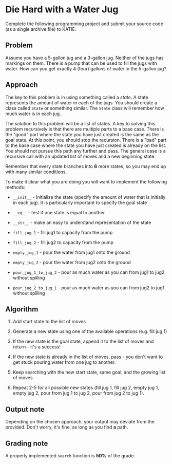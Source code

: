 # Die Hard with a Water Jug

Complete the following programming project and submit your source code (as a single archive file) to KATIE.

## Problem

Assume you have a 5-gallon jug and a 3-gallon jug. Neither of the jugs has markings on them. There is a pump that can be used to fill the jugs with water. How can you get exactly 4 (four) gallons of water in the 5-gallon jug?

## Approach

The key to this problem is in using something called a *state*. A state represents the amount of water in each of the jugs. You should create a class called `State` or something similar. The `State` class will remember how much water is in each jug.

The solution to this problem will be a list of states. A key to solving this problem recursively is that there are multiple parts to a base case. There is the "good" part where the state you have just created is the same as the goal state. At this point, you should stop the recursion. There is a "bad" part to the base case where the state you have just created is already on the list. You should not pursue this path any further and pass. The general case is a recursive call with an updated list of moves and a new beginning state.

Remember that every state branches into **6** more states, so you may end up with many similar conditions.

To make it clear what you are doing you will want to implement the following methods:

* `__init__` - Initialize the state (specify the amount of water that is initially in each jug). It is particularly important to specify the goal state

* `__eq__` - test if one state is equal to another

* `__str__` - make an easy to understand representation of the state

* `fill_jug_1` - fill jug1 to capacity from the pump

* `fill_jug_2` - fill jug2 to capacity from the pump

* `empty_jug_1` - pour the water from jug1 onto the ground

* `empty_jug_2` - pour the water from jug2 onto the ground

* `pour_jug_1_to_jug_2` - pour as much water as you can from jug1 to jug2 without spilling

* `pour_jug_2_to_jug_1` - pour as much water as you can from jug2 to jug1 without spilling

## Algorithm

1. Add start state to the list of moves

2. Generate a new state using one of the available operations (e.g. fill jug 1)

3. If the new state is the goal state, append it to the list of moves and return - it's a success!

4. If the new state is already in the list of moves, pass - you don't want to get stuck pouring water from one jug to another.

5. Keep searching with the new start state, same goal, and the growing list of moves.

6. Repeat 2-5 for all possible new states (fill jug 1, fill jug 2, empty jug 1, empty jug 2, pour from jug 1 to jug 2, pour from jug 2 to jug 1).

## Output note

Depending on the chosen approach, your output may deviate from the provided. Don't worry, it's fine, as long as you find **a** path.

## Grading note

A properly implemented `search` function is **50%** of the grade.
